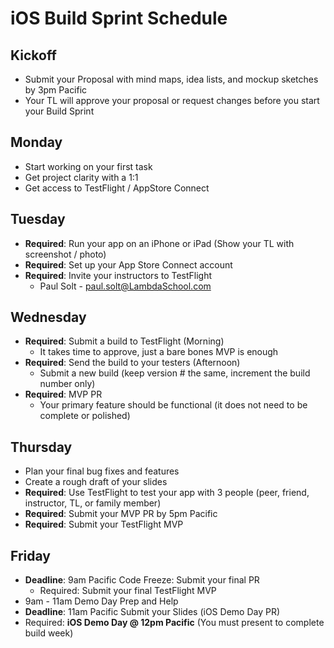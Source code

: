 # iOS Build Sprint Schedule

## Kickoff 

* Submit your Proposal with mind maps, idea lists, and mockup sketches by 3pm Pacific
* Your TL will approve your proposal or request changes before you start your Build Sprint


## Monday
* Start working on your first task
* Get project clarity with a 1:1
* Get access to TestFlight / AppStore Connect

## Tuesday
* **Required**: Run your app on an iPhone or iPad (Show your TL with screenshot / photo)
* **Required**: Set up your App Store Connect account
* **Required**: Invite your instructors to TestFlight
	* Paul Solt - paul.solt@LambdaSchool.com

## Wednesday

* **Required**: Submit a build to TestFlight (Morning)
	* It takes time to approve, just a bare bones MVP is enough
* **Required**: Send the build to your testers (Afternoon)
	* Submit a new build (keep version # the same, increment the build number only)
* **Required**: MVP PR
	* Your primary feature should be functional (it does not need to be complete or polished)
 
## Thursday

* Plan your final bug fixes and features
* Create a rough draft of your slides
* **Required**: Use TestFlight to test your app with 3 people (peer, friend, instructor, TL, or family member)
* **Required**: Submit your MVP PR by 5pm Pacific 
* **Required**: Submit your TestFlight MVP

## Friday

* **Deadline**: 9am Pacific Code Freeze: Submit your final PR
	* Required: Submit your final TestFlight MVP
* 9am - 11am Demo Day Prep and Help
* **Deadline**: 11am Pacific Submit your Slides (iOS Demo Day PR)
* Required: **iOS Demo Day @ 12pm Pacific** (You must present to complete build week)
